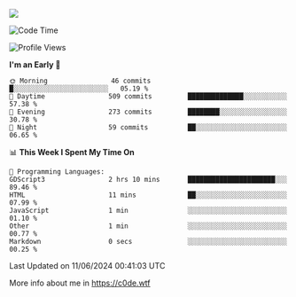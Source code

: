 <a href="https://wakatime.com"><img src="https://wakatime.com/share/@c0dezin/b7f18a7c-ab3a-40b8-8bc7-b1b7bf71f1d6.svg" /></a>

<!--START_SECTION:waka-->
![Code Time](http://img.shields.io/badge/Code%20Time-38%20hrs%2057%20mins-blue)

![Profile Views](http://img.shields.io/badge/Profile%20Views-0-blue)

**I'm an Early 🐤** 

```text
🌞 Morning                46 commits          █░░░░░░░░░░░░░░░░░░░░░░░░   05.19 % 
🌆 Daytime                509 commits         ██████████████░░░░░░░░░░░   57.38 % 
🌃 Evening                273 commits         ████████░░░░░░░░░░░░░░░░░   30.78 % 
🌙 Night                  59 commits          ██░░░░░░░░░░░░░░░░░░░░░░░   06.65 % 
```


📊 **This Week I Spent My Time On** 

```text
💬 Programming Languages: 
GDScript3                2 hrs 10 mins       ██████████████████████░░░   89.46 % 
HTML                     11 mins             ██░░░░░░░░░░░░░░░░░░░░░░░   07.99 % 
JavaScript               1 min               ░░░░░░░░░░░░░░░░░░░░░░░░░   01.10 % 
Other                    1 min               ░░░░░░░░░░░░░░░░░░░░░░░░░   00.77 % 
Markdown                 0 secs              ░░░░░░░░░░░░░░░░░░░░░░░░░   00.25 % 
```


 Last Updated on 11/06/2024 00:41:03 UTC
<!--END_SECTION:waka-->

More info about me in https://c0de.wtf
